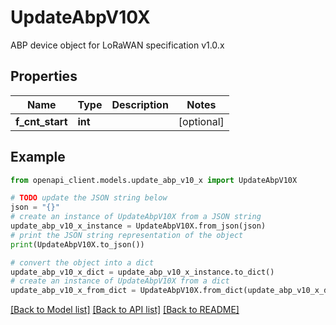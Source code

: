 # UpdateAbpV10X

ABP device object for LoRaWAN specification v1.0.x

## Properties

Name | Type | Description | Notes
------------ | ------------- | ------------- | -------------
**f_cnt_start** | **int** |  | [optional] 

## Example

```python
from openapi_client.models.update_abp_v10_x import UpdateAbpV10X

# TODO update the JSON string below
json = "{}"
# create an instance of UpdateAbpV10X from a JSON string
update_abp_v10_x_instance = UpdateAbpV10X.from_json(json)
# print the JSON string representation of the object
print(UpdateAbpV10X.to_json())

# convert the object into a dict
update_abp_v10_x_dict = update_abp_v10_x_instance.to_dict()
# create an instance of UpdateAbpV10X from a dict
update_abp_v10_x_from_dict = UpdateAbpV10X.from_dict(update_abp_v10_x_dict)
```
[[Back to Model list]](../README.md#documentation-for-models) [[Back to API list]](../README.md#documentation-for-api-endpoints) [[Back to README]](../README.md)


